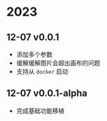 # 2023

## 12-07 v0.0.1

- 添加多个参数
- 缓解缓解图片会超出画布的问题
- 支持从 `docker` 启动

## 12-07 v0.0.1-alpha
- 完成基础功能移植